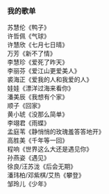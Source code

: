 ### 我的歌单
苏慧伦《鸭子》  
许哲佩《气球》  
许慧欣《七月七日晴》  
万芳《新不了情》  
李慧珍《爱死了昨天》  
李丽芬《爱江山更爱美人》  
裘海正《爱我的人和我爱的人》  
娃娃《漂洋过海来看你》  
潘美辰《我想有个家》  
顺子《回家》  
黄小琥《没那么简单》  
李翊君《雨蝶》  
孟庭苇《静悄悄的玫瑰羞答答地开》  
高胜美《千年等一回》  
程响《世界这么大还是遇见你》  
孙燕姿《遇见》  
徐良/汪苏泷《后会无期》  
潘玮柏/邓紫棋/艾热《攀登》  
邹玲儿《少年》  
